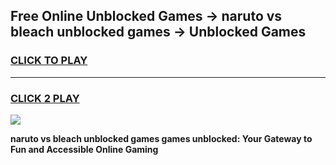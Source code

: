 
## Free Online Unblocked Games → naruto vs bleach unblocked games → Unblocked Games
<h3>
<a href="https://premium.freeplayer.one?title=naruto_vs_bleach_unblocked_games&ref=21F">CLICK TO PLAY</a></h3>
<hr>

<h3>
<a href="https://premium.freeplayer.one?title=naruto_vs_bleach_unblocked_games&ref=21F">CLICK 2 PLAY</a>
  
</h3>

<a href="https://premium.freeplayer.one?title=naruto_vs_bleach_unblocked_games&ref=21F/"><img src="https://clearcache.store/games.png"></a>


**naruto vs bleach unblocked games games unblocked: Your Gateway to Fun and Accessible Online Gaming**
